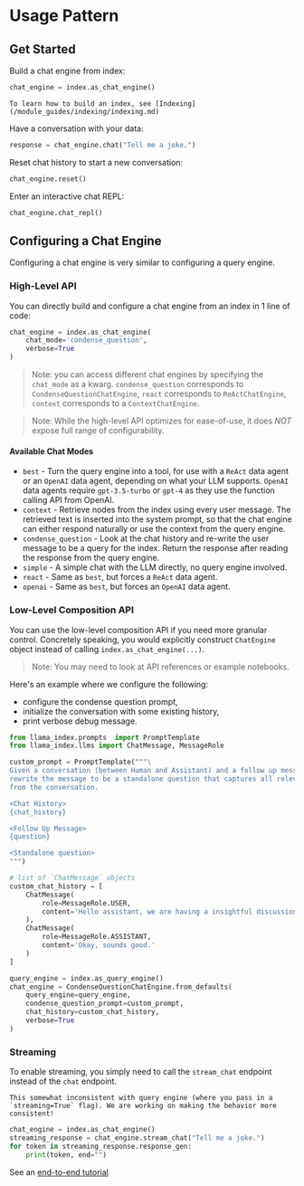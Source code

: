# Usage Pattern

## Get Started

Build a chat engine from index:

```python
chat_engine = index.as_chat_engine()
```

```{tip}
To learn how to build an index, see [Indexing](/module_guides/indexing/indexing.md)
```

Have a conversation with your data:

```python
response = chat_engine.chat("Tell me a joke.")
```

Reset chat history to start a new conversation:

```python
chat_engine.reset()
```

Enter an interactive chat REPL:

```python
chat_engine.chat_repl()
```

## Configuring a Chat Engine

Configuring a chat engine is very similar to configuring a query engine.

### High-Level API

You can directly build and configure a chat engine from an index in 1 line of code:

```python
chat_engine = index.as_chat_engine(
    chat_mode='condense_question',
    verbose=True
)
```

> Note: you can access different chat engines by specifying the `chat_mode` as a kwarg. `condense_question` corresponds to `CondenseQuestionChatEngine`, `react` corresponds to `ReActChatEngine`, `context` corresponds to a `ContextChatEngine`.

> Note: While the high-level API optimizes for ease-of-use, it does _NOT_ expose full range of configurability.

#### Available Chat Modes

- `best` - Turn the query engine into a tool, for use with a `ReAct` data agent or an `OpenAI` data agent, depending on what your LLM supports. `OpenAI` data agents require `gpt-3.5-turbo` or `gpt-4` as they use the function calling API from OpenAI.
- `context` - Retrieve nodes from the index using every user message. The retrieved text is inserted into the system prompt, so that the chat engine can either respond naturally or use the context from the query engine.
- `condense_question` - Look at the chat history and re-write the user message to be a query for the index. Return the response after reading the response from the query engine.
- `simple` - A simple chat with the LLM directly, no query engine involved.
- `react` - Same as `best`, but forces a `ReAct` data agent.
- `openai` - Same as `best`, but forces an `OpenAI` data agent.

### Low-Level Composition API

You can use the low-level composition API if you need more granular control.
Concretely speaking, you would explicitly construct `ChatEngine` object instead of calling `index.as_chat_engine(...)`.

> Note: You may need to look at API references or example notebooks.

Here's an example where we configure the following:

- configure the condense question prompt,
- initialize the conversation with some existing history,
- print verbose debug message.

```python
from llama_index.prompts  import PromptTemplate
from llama_index.llms import ChatMessage, MessageRole

custom_prompt = PromptTemplate("""\
Given a conversation (between Human and Assistant) and a follow up message from Human, \
rewrite the message to be a standalone question that captures all relevant context \
from the conversation.

<Chat History>
{chat_history}

<Follow Up Message>
{question}

<Standalone question>
""")

# list of `ChatMessage` objects
custom_chat_history = [
    ChatMessage(
        role=MessageRole.USER,
        content='Hello assistant, we are having a insightful discussion about Paul Graham today.'
    ),
    ChatMessage(
        role=MessageRole.ASSISTANT,
        content='Okay, sounds good.'
    )
]

query_engine = index.as_query_engine()
chat_engine = CondenseQuestionChatEngine.from_defaults(
    query_engine=query_engine,
    condense_question_prompt=custom_prompt,
    chat_history=custom_chat_history,
    verbose=True
)
```

### Streaming

To enable streaming, you simply need to call the `stream_chat` endpoint instead of the `chat` endpoint.

```{warning}
This somewhat inconsistent with query engine (where you pass in a `streaming=True` flag). We are working on making the behavior more consistent!
```

```python
chat_engine = index.as_chat_engine()
streaming_response = chat_engine.stream_chat("Tell me a joke.")
for token in streaming_response.response_gen:
    print(token, end="")
```

See an [end-to-end tutorial](/examples/customization/streaming/chat_engine_condense_question_stream_response.ipynb)
